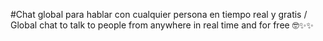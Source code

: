 #Chat global para hablar con cualquier persona en tiempo real y gratis / Global chat to talk to people from anywhere in real time and for free 🤓✨✨
